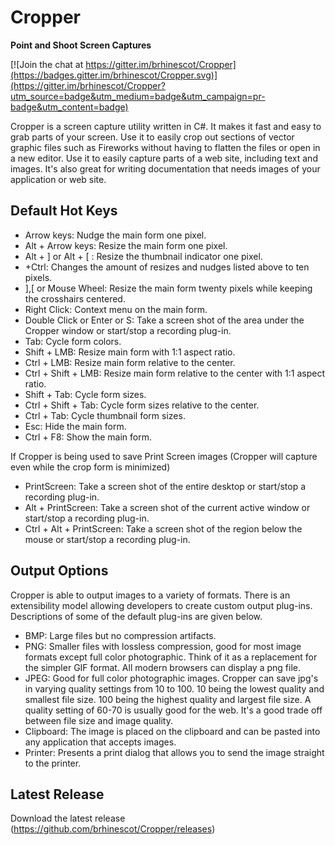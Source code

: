 # Cropper
__Point and Shoot Screen Captures__

[![Join the chat at https://gitter.im/brhinescot/Cropper](https://badges.gitter.im/brhinescot/Cropper.svg)](https://gitter.im/brhinescot/Cropper?utm_source=badge&utm_medium=badge&utm_campaign=pr-badge&utm_content=badge)

Cropper is a screen capture utility written in C#. It makes it fast and easy to grab parts of your screen. Use it to easily crop out sections of vector graphic files such as Fireworks without having to flatten the files or open in a new editor. Use it to easily capture parts of a web site, including text and images. It's also great for writing documentation that needs images of your application or web site. 

## Default Hot Keys
* Arrow keys: Nudge the main form one pixel.
* Alt + Arrow keys: Resize the main form one pixel.
* Alt + ] or Alt + [ : Resize the thumbnail indicator one pixel.
*  +Ctrl: Changes the amount of resizes and nudges listed above to ten pixels. 
* ],[ or Mouse Wheel: Resize the main form twenty pixels while keeping the crosshairs centered.
* Right Click: Context menu on the main form.
* Double Click or Enter or S: Take a screen shot of the area under the Cropper window or start/stop a recording plug-in.
* Tab: Cycle form colors.
* Shift + LMB: Resize main form with 1:1 aspect ratio.
* Ctrl + LMB: Resize main form relative to the center.
* Ctrl + Shift + LMB: Resize main form relative to the center with 1:1 aspect ratio.
* Shift + Tab: Cycle form sizes.
* Ctrl + Shift + Tab: Cycle form sizes relative to the center.
* Ctrl + Tab: Cycle thumbnail form sizes.
* Esc: Hide the main form.
* Ctrl + F8: Show the main form.

If Cropper is being used to save Print Screen images (Cropper will capture even while the crop form is minimized)
* PrintScreen: Take a screen shot of the entire desktop or start/stop a recording plug-in.
* Alt + PrintScreen: Take a screen shot of the current active window or start/stop a recording plug-in.
* Ctrl + Alt + PrintScreen: Take a screen shot of the region below the mouse or start/stop a recording plug-in.

## Output Options
Cropper is able to output images to a variety of formats. There is an extensibility model allowing developers to create custom output plug-ins. Descriptions of some of the default plug-ins are given below.

* BMP: Large files but no compression artifacts.
* PNG: Smaller files with lossless compression, good for most image formats except full color photographic. Think of it as a replacement for the simpler GIF format. All modern browsers can display a png file.
* JPEG: Good for full color photographic images. Cropper can save jpg's in varying quality settings from 10 to 100. 10 being the lowest quality and smallest file size. 100 being the highest quality and largest file size. A quality setting of 60-70 is usually good for the web. It's a good trade off between file size and image quality.
* Clipboard: The image is placed on the clipboard and can be pasted into any application that accepts images.
* Printer: Presents a print dialog that allows you to send the image straight to the printer.

## Latest Release
Download the latest release (https://github.com/brhinescot/Cropper/releases)
